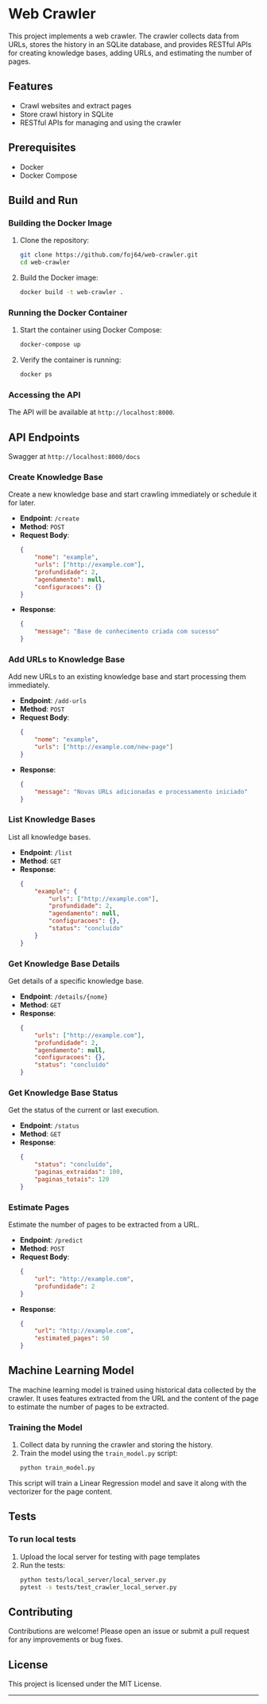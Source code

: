 # Web Crawler

This project implements a web crawler. The crawler collects data from URLs, stores the history in an SQLite database, and provides RESTful APIs for creating knowledge bases, adding URLs, and estimating the number of pages.

## Features

- Crawl websites and extract pages
- Store crawl history in SQLite
- RESTful APIs for managing and using the crawler

## Prerequisites

- Docker
- Docker Compose

## Build and Run

### Building the Docker Image

1. Clone the repository:
    ```sh
    git clone https://github.com/foj64/web-crawler.git
    cd web-crawler
    ```

2. Build the Docker image:
    ```sh
    docker build -t web-crawler .
    ```

### Running the Docker Container

1. Start the container using Docker Compose:
    ```sh
    docker-compose up
    ```

2. Verify the container is running:
    ```sh
    docker ps
    ```

### Accessing the API

The API will be available at `http://localhost:8000`.

## API Endpoints

Swagger at `http://localhost:8000/docs`

### Create Knowledge Base

Create a new knowledge base and start crawling immediately or schedule it for later.

- **Endpoint**: `/create`
- **Method**: `POST`
- **Request Body**:
    ```json
    {
        "nome": "example",
        "urls": ["http://example.com"],
        "profundidade": 2,
        "agendamento": null,
        "configuracoes": {}
    }
    ```
- **Response**:
    ```json
    {
        "message": "Base de conhecimento criada com sucesso"
    }
    ```

### Add URLs to Knowledge Base

Add new URLs to an existing knowledge base and start processing them immediately.

- **Endpoint**: `/add-urls`
- **Method**: `POST`
- **Request Body**:
    ```json
    {
        "nome": "example",
        "urls": ["http://example.com/new-page"]
    }
    ```
- **Response**:
    ```json
    {
        "message": "Novas URLs adicionadas e processamento iniciado"
    }
    ```

### List Knowledge Bases

List all knowledge bases.

- **Endpoint**: `/list`
- **Method**: `GET`
- **Response**:
    ```json
    {
        "example": {
            "urls": ["http://example.com"],
            "profundidade": 2,
            "agendamento": null,
            "configuracoes": {},
            "status": "concluído"
        }
    }
    ```

### Get Knowledge Base Details

Get details of a specific knowledge base.

- **Endpoint**: `/details/{nome}`
- **Method**: `GET`
- **Response**:
    ```json
    {
        "urls": ["http://example.com"],
        "profundidade": 2,
        "agendamento": null,
        "configuracoes": {},
        "status": "concluído"
    }
    ```

### Get Knowledge Base Status

Get the status of the current or last execution.

- **Endpoint**: `/status`
- **Method**: `GET`
- **Response**:
    ```json
    {
        "status": "concluído",
        "paginas_extraidas": 100,
        "paginas_totais": 120
    }
    ```

### Estimate Pages

Estimate the number of pages to be extracted from a URL.

- **Endpoint**: `/predict`
- **Method**: `POST`
- **Request Body**:
    ```json
    {
        "url": "http://example.com",
        "profundidade": 2
    }
    ```
- **Response**:
    ```json
    {
        "url": "http://example.com",
        "estimated_pages": 50
    }
    ```

## Machine Learning Model

The machine learning model is trained using historical data collected by the crawler. It uses features extracted from the URL and the content of the page to estimate the number of pages to be extracted.

### Training the Model

1. Collect data by running the crawler and storing the history.
2. Train the model using the `train_model.py` script:
    ```sh
    python train_model.py
    ```

This script will train a Linear Regression model and save it along with the vectorizer for the page content.

## Tests

### To run local tests

1. Upload the local server for testing with page templates
2. Run the tests:
    ```sh
    python tests/local_server/local_server.py
    pytest -s tests/test_crawler_local_server.py
    ```

## Contributing

Contributions are welcome! Please open an issue or submit a pull request for any improvements or bug fixes.

## License

This project is licensed under the MIT License.

---